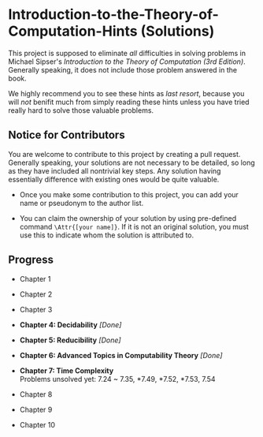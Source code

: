 # Introduction-to-the-Theory-of-Computation-Hints (Solutions)

This project is supposed to eliminate _all_ difficulties in solving problems in Michael Sipser's _Introduction to the Theory of Computation (3rd Edition)_. Generally speaking, it does not include those problem answered in the book.

We highly recommend you to see these hints as _last resort_, because you will _not_ benifit much from simply reading these hints unless you have tried really hard to solve those valuable problems.

## Notice for Contributors

You are welcome to contribute to this project by creating a pull request. 
Generally speaking, your solutions are not necessary to be detailed, so long as they have included all nontrivial key steps. 
Any solution having essentially difference with existing ones would be quite valuable. 

* Once you make some contribution to this project, you can add your name or pseudonym to the author list.

* You can claim the ownership of your solution by using pre-defined command `\Attr{[your name]}`. 
	If it is not an original solution, you must use this to indicate whom the solution is attributed to.

## Progress

* Chapter 1

* Chapter 2

* Chapter 3

* __Chapter 4: Decidability__  _[Done]_

* __Chapter 5: Reducibility__  _[Done]_

* __Chapter 6: Advanced Topics in Computability Theory__  _[Done]_

* __Chapter 7: Time Complexity__  
	Problems unsolved yet: 7.24 ~ 7.35, *7.49, *7.52, *7.53, 7.54  

* Chapter 8

* Chapter 9

* Chapter 10


